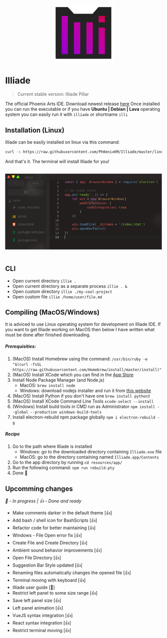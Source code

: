 <div align="center">
    <img src="https://raw.githubusercontent.com/Ph0enixKM/Illiade/master/logo/logo.png" width="200">
</div>

# Illiade
> Current stable version: Illiade Pillar

The official Phoenix Arts IDE.
Download newest release [here](https://github.com/Ph0enixKM/Illiade/releases/latest)
Once installed you can run the executable
or if you have **Ubuntu | Debian | Lava** operating system
you can easily run it with `illiade` or shortname `illi`


## Installation (Linux)
Illiade can be easily installed on linux via this command:
```bash
curl -s https://raw.githubusercontent.com/Ph0enixKM/Illiade/master/linux.sh | bash
```
And that's it. The terminal will install Illiade for you!

<br>
<div align="center">
    <img src="logo/little-screenshot.jpg">
</div>
<br>

## CLI
- Open current directory `illie .`
- Open current directory as a separate process `illie . &`
- Open custom directory `illie ./my-cool-project`
- Open custom file `illie /home/user/file.md`

## Compiling (MacOS/Windows)
It is adviced to use Linux operating system for development on Illiade IDE.
If you want to get Illiade working on MacOS then below I have written what must be done after finished downloading.

##### Prerequisities:
1. (MacOS) Install Homebrew using the command: `/usr/bin/ruby -e "$(curl -fsSL https://raw.githubusercontent.com/Homebrew/install/master/install)"`
2. (MacOS) Install XCode which you can find in the [App Store](https://apps.apple.com/us/app/xcode/id497799835?mt=12)
3. Install Node Package Manager (and Node.js)
    - MacOS: `brew install node`
    - Windows: download nodejs installer and run it from [this website](https://nodejs.org/)
4. (MacOS) Install Python if you don't have one `brew install python3`
5. (MacOS) Install XCode Command Line Tools `xcode-select --install`
4. (Windows) Install build tools in CMD run as Administrator `npm install --global --production windows-build-tools`
5. Install electron-rebuild npm package globally `npm i electron-rebuild -g`

##### Recipe
1. Go to the path where Illiade is installed
    - Windows: go to the downloaded directory containing `Illiade.exe` file
    - MacOS: go to the directory containing named `Illiade.app/Contents`
2. Go to the app directory by running `cd resources/app/`
3. Run the following command: `npm run rebuild-pty`
4. Done 🎉

## Upcomming changes
_🤞 - In progress | 👍 - Done and ready_
- Make comments darker in the default theme \[👍]
- Add bash / shell icon for BashScripts \[👍]
- Refactor code for better maintaining \[👍]
- Windows - File Open error fix \[👍]
- Create File and Create Directory \[👍]
- Ambient sound behavior improvements \[👍]
- Open File Directory \[👍]
- Suggestion Bar Style updated \[👍]
- Renaming files automatically changes the opened file \[👍]
- Terminal moving with keyboard \[👍]
- Illiade user guide \[🤞]
- Restrict left panel to some size range \[👍]
- Save left panel size \[👍]
- Left panel animation \[👍]
- VueJS syntax integration \[👍]
- React syntax integration \[👍]
- Restrict terminal moving \[👍]
